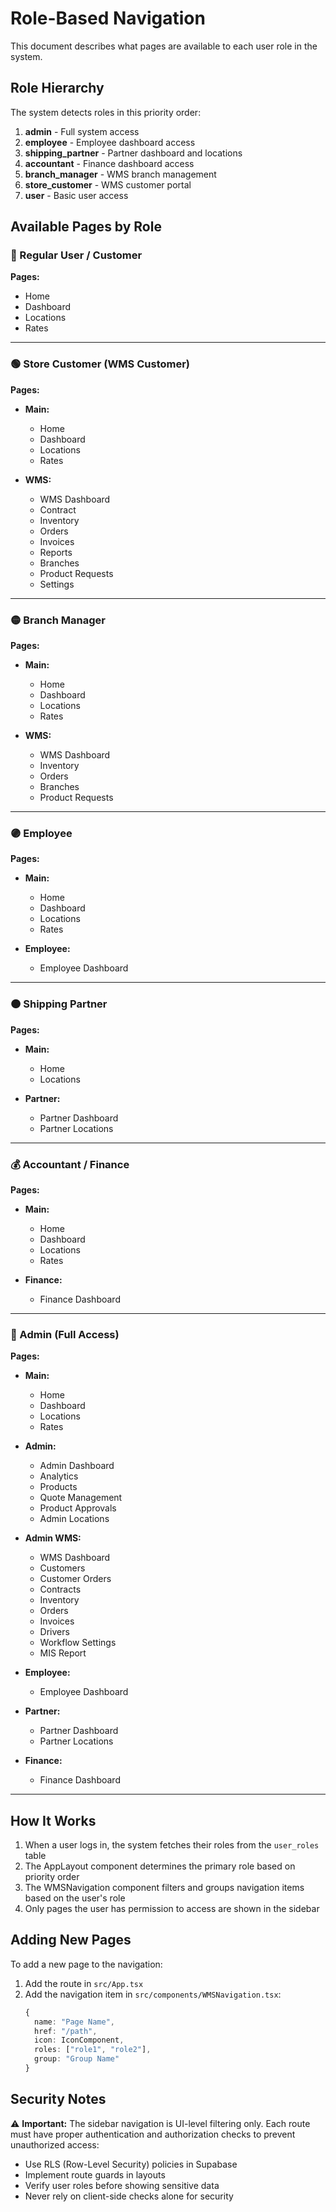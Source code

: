 # Role-Based Navigation

This document describes what pages are available to each user role in the system.

## Role Hierarchy

The system detects roles in this priority order:
1. **admin** - Full system access
2. **employee** - Employee dashboard access
3. **shipping_partner** - Partner dashboard and locations
4. **accountant** - Finance dashboard access
5. **branch_manager** - WMS branch management
6. **store_customer** - WMS customer portal
7. **user** - Basic user access

## Available Pages by Role

### 🔵 Regular User / Customer
**Pages:**
- Home
- Dashboard
- Locations
- Rates

---

### 🟢 Store Customer (WMS Customer)
**Pages:**
- **Main:**
  - Home
  - Dashboard
  - Locations
  - Rates

- **WMS:**
  - WMS Dashboard
  - Contract
  - Inventory
  - Orders
  - Invoices
  - Reports
  - Branches
  - Product Requests
  - Settings

---

### 🟡 Branch Manager
**Pages:**
- **Main:**
  - Home
  - Dashboard
  - Locations
  - Rates

- **WMS:**
  - WMS Dashboard
  - Inventory
  - Orders
  - Branches
  - Product Requests

---

### 🟣 Employee
**Pages:**
- **Main:**
  - Home
  - Dashboard
  - Locations
  - Rates

- **Employee:**
  - Employee Dashboard

---

### 🟠 Shipping Partner
**Pages:**
- **Main:**
  - Home
  - Locations

- **Partner:**
  - Partner Dashboard
  - Partner Locations

---

### 💰 Accountant / Finance
**Pages:**
- **Main:**
  - Home
  - Dashboard
  - Locations
  - Rates

- **Finance:**
  - Finance Dashboard

---

### 🔴 Admin (Full Access)
**Pages:**

- **Main:**
  - Home
  - Dashboard
  - Locations
  - Rates

- **Admin:**
  - Admin Dashboard
  - Analytics
  - Products
  - Quote Management
  - Product Approvals
  - Admin Locations

- **Admin WMS:**
  - WMS Dashboard
  - Customers
  - Customer Orders
  - Contracts
  - Inventory
  - Orders
  - Invoices
  - Drivers
  - Workflow Settings
  - MIS Report

- **Employee:**
  - Employee Dashboard

- **Partner:**
  - Partner Dashboard
  - Partner Locations

- **Finance:**
  - Finance Dashboard

---

## How It Works

1. When a user logs in, the system fetches their roles from the `user_roles` table
2. The AppLayout component determines the primary role based on priority order
3. The WMSNavigation component filters and groups navigation items based on the user's role
4. Only pages the user has permission to access are shown in the sidebar

## Adding New Pages

To add a new page to the navigation:

1. Add the route in `src/App.tsx`
2. Add the navigation item in `src/components/WMSNavigation.tsx`:
   ```typescript
   {
     name: "Page Name",
     href: "/path",
     icon: IconComponent,
     roles: ["role1", "role2"],
     group: "Group Name"
   }
   ```

## Security Notes

⚠️ **Important:** The sidebar navigation is UI-level filtering only. Each route must have proper authentication and authorization checks to prevent unauthorized access:

- Use RLS (Row-Level Security) policies in Supabase
- Implement route guards in layouts
- Verify user roles before showing sensitive data
- Never rely on client-side checks alone for security

